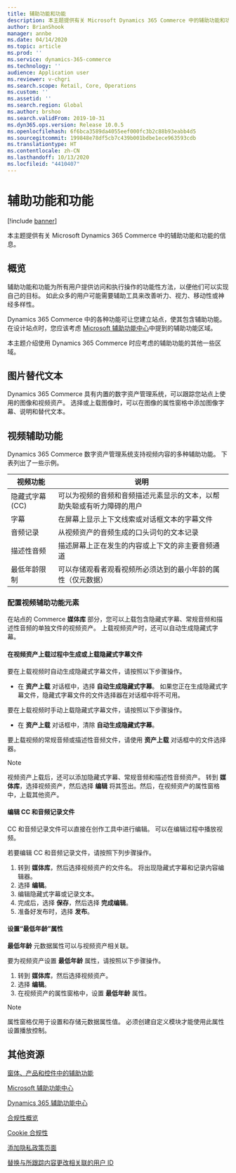 ```yaml
---
title: 辅助功能和功能
description: 本主题提供有关 Microsoft Dynamics 365 Commerce 中的辅助功能和功能的信息。
author: BrianShook
manager: annbe
ms.date: 04/14/2020
ms.topic: article
ms.prod: ''
ms.service: dynamics-365-commerce
ms.technology: ''
audience: Application user
ms.reviewer: v-chgri
ms.search.scope: Retail, Core, Operations
ms.custom: ''
ms.assetid: ''
ms.search.region: Global
ms.author: brshoo
ms.search.validFrom: 2019-10-31
ms.dyn365.ops.version: Release 10.0.5
ms.openlocfilehash: 6f6bca3589da4055eef000fc3b2c88b93eabb4d5
ms.sourcegitcommit: 199848e78df5cb7c439b001bdbe1ece963593cdb
ms.translationtype: HT
ms.contentlocale: zh-CN
ms.lasthandoff: 10/13/2020
ms.locfileid: "4410407"
---
```

# <a name="accessibility-features-and-capabilities"></a>辅助功能和功能


[!include [banner](includes/banner.md)]

本主题提供有关 Microsoft Dynamics 365 Commerce 中的辅助功能和功能的信息。

## <a name="overview"></a>概览

辅助功能和功能为所有用户提供访问和执行操作的功能性方法，以便他们可以实现自己的目标。 如此众多的用户可能需要辅助工具来改善听力、视力、移动性或神经多样性。

Dynamics 365 Commerce 中的各种功能可让您建立站点，使其包含辅助功能。 在设计站点时，您应该考虑 [Microsoft 辅助功能中心](https://www.microsoft.com/accessibility)中提到的辅助功能区域。 

本主题介绍使用 Dynamics 365 Commerce 时应考虑的辅助功能的其他一些区域。

## <a name="image-alt-text"></a>图片替代文本

Dynamics 365 Commerce 具有内置的数字资产管理系统，可以跟踪您站点上使用的图像和视频资产。 选择或上载图像时，可以在图像的属性窗格中添加图像字幕、说明和替代文本。

## <a name="video-accessibility"></a>视频辅助功能

Dynamics 365 Commerce 数字资产管理系统支持视频内容的多种辅助功能。 下表列出了一些示例。

| 视频功能               | 说明 |
|-----------------------------|-------------|
| 隐藏式字幕 (CC)      | 可以为视频的音频和音频描述元素显示的文本，以帮助失聪或有听力障碍的用户 |
| 字幕                   | 在屏幕上显示上下文线索或对话框文本的字幕文件 |
| 音频记录           | 从视频资产的音频生成的口头词句的文本记录 |
| 描述性音频           | 描述屏幕上正在发生的内容或上下文的非主要音频通道 |
| 最低年龄限制            | 可以存储观看者观看视频所必须达到的最小年龄的属性（仅元数据） |

### <a name="configure-video-accessibility-elements"></a>配置视频辅助功能元素

在站点的 Commerce **媒体库** 部分，您可以上载包含隐藏式字幕、常规音频和描述性音频的单独文件的视频资产。 上载视频资产时，还可以自动生成隐藏式字幕。

#### <a name="generate-or-upload-closed-caption-files-during-video-asset-upload"></a>在视频资产上载过程中生成或上载隐藏式字幕文件

要在上载视频时自动生成隐藏式字幕文件，请按照以下步骤操作。

- 在 **资产上载** 对话框中，选择 **自动生成隐藏式字幕**。 如果您正在生成隐藏式字幕文件，隐藏式字幕文件的文件选择器在对话框中将不可用。

要在上载视频时手动上载隐藏式字幕文件，请按照以下步骤操作。

- 在 **资产上载** 对话框中，清除 **自动生成隐藏式字幕**。

要上载视频的常规音频或描述性音频文件，请使用 **资产上载** 对话框中的文件选择器。

> [!NOTE]
> 视频资产上载后，还可以添加隐藏式字幕、常规音频和描述性音频资产。 转到 **媒体库**，选择视频资产，然后选择 **编辑** 将其签出。然后，在视频资产的属性窗格中，上载其他资产。

#### <a name="edit-cc-and-audio-transcript-files"></a>编辑 CC 和音频记录文件

CC 和音频记录文件可以直接在创作工具中进行编辑。 可以在编辑过程中播放视频。

若要编辑 CC 和音频记录文件，请按照下列步骤操作。

1. 转到 **媒体库**，然后选择视频资产的文件名。 将出现隐藏式字幕和记录内容编辑器。
1. 选择 **编辑**。
1. 编辑隐藏式字幕或记录文本。
1. 完成后，选择 **保存**，然后选择 **完成编辑**。
1. 准备好发布时，选择 **发布**。

#### <a name="set-the-minimum-age-attribute"></a>设置“最低年龄”属性

**最低年龄** 元数据属性可以与视频资产相关联。

要为视频资产设置 **最低年龄** 属性，请按照以下步骤操作。

1. 转到 **媒体库**，然后选择视频资产。
1. 选择 **编辑**。
1. 在视频资产的属性窗格中，设置 **最低年龄** 属性。

> [!NOTE]
> 属性窗格仅用于设置和存储元数据属性值。 必须创建自定义模块才能使用此属性设置播放控制。

## <a name="additional-resources"></a>其他资源

[窗体、产品和控件中的辅助功能](https://docs.microsoft.com/dynamics365/unified-operations/dev-itpro/user-interface/enable-accessibility)

[Microsoft 辅助功能中心](https://www.microsoft.com/accessibility)

[Dynamics 365 辅助功能中心](https://docs.microsoft.com/dynamics365/get-started/accessibility/index)

[合规性概览](compliance-overview.md)

[Cookie 合规性](cookie-compliance.md)

[添加隐私政策页面](add-privacy-page.md)

[替换与所跟踪内容更改相关联的用户 ID](replace-IDs-tracked-changes.md)
